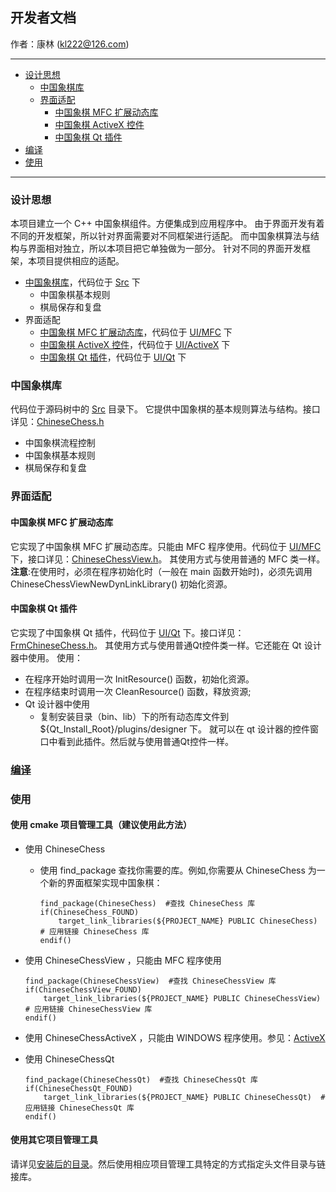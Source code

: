 ## 开发者文档
作者：康林 (kl222@126.com)

--------------------------

- [设计思想](#设计思想)
  + [中国象棋库](#中国象棋库)
  + [界面适配](界面适配)
    - [中国象棋 MFC 扩展动态库](#中国象棋-MFC-扩展动态库)
    - [中国象棋 ActiveX 控件](ActiveX.md)
    - [中国象棋 Qt 插件](#中国象棋-Qt-插件)
- [编译](Build.md)
- [使用](#使用)

--------------------------

### 设计思想

本项目建立一个 C++ 中国象棋组件。方便集成到应用程序中。
由于界面开发有着不同的开发框架，所以针对界面需要对不同框架进行适配。
而中国象棋算法与结构与界面相对独立，所以本项目把它单独做为一部分。
针对不同的界面开发框架，本项目提供相应的适配。

- [中国象棋库](#中国象棋库)，代码位于 [Src](../Src) 下
  + 中国象棋基本规则
  + 棋局保存和复盘
- 界面适配
  + [中国象棋 MFC 扩展动态库](#中国象棋-MFC-扩展动态库)，代码位于 [UI/MFC](../UI/MFC) 下
  + [中国象棋 ActiveX 控件](ActiveX.md)，代码位于 [UI/ActiveX](../UI/ActiveX) 下
  + [中国象棋 Qt 插件](#中国象棋-Qt-插件)，代码位于 [UI/Qt](../UI/Qt) 下

### 中国象棋库

代码位于源码树中的 [Src](../Src) 目录下。
它提供中国象棋的基本规则算法与结构。接口详见：[ChineseChess.h](../Src/ChineseChess.h)

+ 中国象棋流程控制
+ 中国象棋基本规则
+ 棋局保存和复盘

### 界面适配
#### 中国象棋 MFC 扩展动态库

它实现了中国象棋 MFC 扩展动态库。只能由 MFC 程序使用。代码位于 [UI/MFC](../UI/MFC) 下，接口详见：[ChineseChessView.h](../UI/MFC/ChineseChessView.h)。
其使用方式与使用普通的 MFC 类一样。  
**注意**:在使用时，必须在程序初始化时（一般在 main 函数开始时)，必须先调用 ChineseChessViewNewDynLinkLibrary() 初始化资源。

#### 中国象棋 Qt 插件

它实现了中国象棋 Qt 插件，代码位于 [UI/Qt](../UI/Qt) 下。接口详见：[FrmChineseChess.h](../UI/Qt/FrmChineseChess.h)。
其使用方式与使用普通Qt控件类一样。它还能在 Qt 设计器中使用。
使用：
- 在程序开始时调用一次 InitResource() 函数，初始化资源。
- 在程序结束时调用一次 CleanResource() 函数，释放资源;
- Qt 设计器中使用
  + 复制安装目录（bin、lib）下的所有动态库文件到 ${Qt_Install_Root}/plugins/designer 下。
  就可以在 qt 设计器的控件窗口中看到此插件。然后就与使用普通Qt控件一样。

### [编译](Build.md)

### 使用
#### 使用 cmake 项目管理工具（建议使用此方法）
- 使用 ChineseChess
  + 使用 find_package 查找你需要的库。例如,你需要从 ChineseChess 为一个新的界面框架实现中国象棋：

        find_package(ChineseChess)  #查找 ChineseChess 库
        if(ChineseChess_FOUND)
            target_link_libraries(${PROJECT_NAME} PUBLIC ChineseChess)  # 应用链接 ChineseChess 库
        endif()
      
- 使用 ChineseChessView ，只能由 MFC 程序使用

      find_package(ChineseChessView)  #查找 ChineseChessView 库
      if(ChineseChessView_FOUND)
          target_link_libraries(${PROJECT_NAME} PUBLIC ChineseChessView)  # 应用链接 ChineseChessView 库
      endif()

- 使用 ChineseChessActiveX ，只能由 WINDOWS 程序使用。参见：[ActiveX](ActiveX.md#使用)

- 使用 ChineseChessQt 

      find_package(ChineseChessQt)  #查找 ChineseChessQt 库
      if(ChineseChessQt_FOUND)
          target_link_libraries(${PROJECT_NAME} PUBLIC ChineseChessQt)  # 应用链接 ChineseChessQt 库
      endif()

#### 使用其它项目管理工具
请详见[安装后的目录](Build.md#安装目录)。然后使用相应项目管理工具特定的方式指定头文件目录与链接库。
